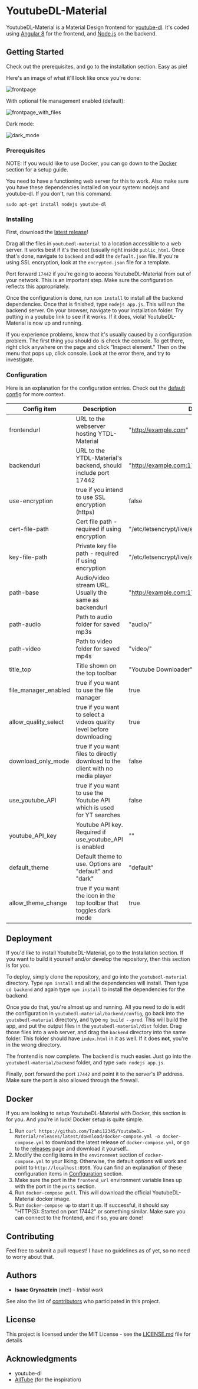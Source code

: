 # YoutubeDL-Material

YoutubeDL-Material is a Material Design frontend for [youtube-dl](https://rg3.github.io/youtube-dl/). It's coded using [Angular 8](https://angular.io/) for the frontend, and [Node.js](https://nodejs.org/) on the backend.

## Getting Started

Check out the prerequisites, and go to the installation section. Easy as pie!

Here's an image of what it'll look like once you're done:

![frontpage](https://i.imgur.com/rOxWIys.png)

With optional file management enabled (default):

![frontpage_with_files](https://i.imgur.com/UTUROLl.png)

Dark mode:

![dark_mode](https://i.imgur.com/9TMkHF6.png?1)

### Prerequisites

NOTE: If you would like to use Docker, you can go down to the [Docker](#Docker) section for a setup guide.

You need to have a functioning web server for this to work. Also make sure you have these dependencies installed on your system: nodejs and youtube-dl. If you don't, run this command:

```
sudo apt-get install nodejs youtube-dl
```

### Installing

First, download the [latest release](https://github.com/Tzahi12345/YoutubeDL-Material/releases/latest)!

Drag all the files in `youtubedl-material` to a location accessible to a web server. It works best if it's the root (usually right inside `public_html`. Once that's done, navigate to `backend` and edit the `default.json` file. If you're using SSL encryption, look at the `encrypted.json` file for a template. 

Port forward `17442` if you're going to access YoutubeDL-Material from out of your network. This is an important step. Make sure the configuration reflects this appropriately.

Once the configuration is done, run `npm install` to install all the backend dependencies. Once that is finished, type `nodejs app.js`. This will run the backend server. On your browser, navigate to your installation folder. Try putting in a youtube link to see if it works. If it does, viola! YoutubeDL-Material is now up and running.

If you experience problems, know that it's usually caused by a configuration problem. The first thing you should do is check the console. To get there, right click anywhere on the page and click "Inspect element." Then on the menu that pops up, click console. Look at the error there, and try to investigate.

### Configuration

Here is an explanation for the configuration entries. Check out the [default config](https://github.com/Tzahi12345/YoutubeDL-Material/blob/master/backend/config/default.json) for more context.

| Config item | Description | Default |
| ------------- | ------------- | ------------- |
| frontendurl  | URL to the webserver hosting YTDL-Material | "http://example.com" |
| backendurl  | URL to the YTDL-Material's backend, should include port 17442 | "http://example.com:17442/" |
| use-encryption | true if you intend to use SSL encryption (https) | false |
| cert-file-path | Cert file path - required if using encryption | "/etc/letsencrypt/live/example.com/fullchain.pem" |
| key-file-path | Private key file path - required if using encryption |  "/etc/letsencrypt/live/example.com/privkey.pem" |
| path-base | Audio/video stream URL. Usually the same as backendurl | "http://example.com:17442/" |
| path-audio | Path to audio folder for saved mp3s | "audio/" |
| path-video | Path to video folder for saved mp4s | "video/" |
| title_top | Title shown on the top toolbar | "Youtube Downloader" |
| file_manager_enabled | true if you want to use the file manager | true |
| allow_quality_select | true if you want to select a videos quality level before downloading | true |
| download_only_mode | true if you want files to directly download to the client with no media player | false |
| use_youtube_API | true if you want to use the Youtube API which is used for YT searches | false |
| youtube_API_key | Youtube API key. Required if use_youtube_API is enabled | "" |
| default_theme | Default theme to use. Options are "default" and "dark" | "default" |
| allow_theme_change | true if you want the icon in the top toolbar that toggles dark mode | true |

## Deployment

If you'd like to install YoutubeDL-Material, go to the Installation section. If you want to build it yourself and/or develop the repository, then this section is for you.

To deploy, simply clone the repository, and go into the `youtubedl-material` directory. Type `npm install` and all the dependencies will install. Then type `cd backend` and again type `npm install` to install the dependencies for the backend.

Once you do that, you're almost up and running. All you need to do is edit the configuration in `youtubedl-material/backend/config`, go back into the `youtubedl-material` directory, and type `ng build --prod`. This will build the app, and put the output files in the `youtubedl-material/dist` folder. Drag those files into a web server, and drag the `backend` directory into the same folder. This folder should have `index.html` in it as well. If it does **not**, you're in the wrong directory.

The frontend is now complete. The backend is much easier. Just go into the `youtubedl-material/backend` folder, and type `sudo nodejs app.js`.

Finally, port forward the port `17442` and point it to the server's IP address. Make sure the port is also allowed through the firewall.

## Docker

If you are looking to setup YoutubeDL-Material with Docker, this section is for you. And you're in luck! Docker setup is quite simple.

1. Run `curl https://github.com/Tzahi12345/YoutubeDL-Material/releases/latest/download/docker-compose.yml -o docker-compose.yml` to download the latest release of `docker-compose.yml`, or go to the [releases](https://github.com/Tzahi12345/YoutubeDL-Material/releases/) page and download it yourself..
2. Modify the config items in the `environment` section of `docker-compose.yml` to your liking. Otherwise, the default options will work and point to `http://localhost:8998`. You can find an explanation of these configuration items in [Configuration](#Configuration) section. 
3. Make sure the port in the `frontend_url` environment variable lines up with the port in the `ports` section.
4. Run `docker-compose pull`. This will download the official YoutubeDL-Material docker image.
5. Run `docker-compose up` to start it up. If successful, it should say "HTTP(S): Started on port 17442" or something similar. Make sure you can connect to the frontend, and if so, you are done!

## Contributing

Feel free to submit a pull request! I have no guidelines as of yet, so no need to worry about that.

## Authors

* **Isaac Grynsztein** (me!) - *Initial work*

See also the list of [contributors](https://github.com/your/project/contributors) who participated in this project.

## License

This project is licensed under the MIT License - see the [LICENSE.md](LICENSE.md) file for details

## Acknowledgments

* youtube-dl
* [AllTube](https://github.com/Rudloff/alltube) (for the inspiration)

